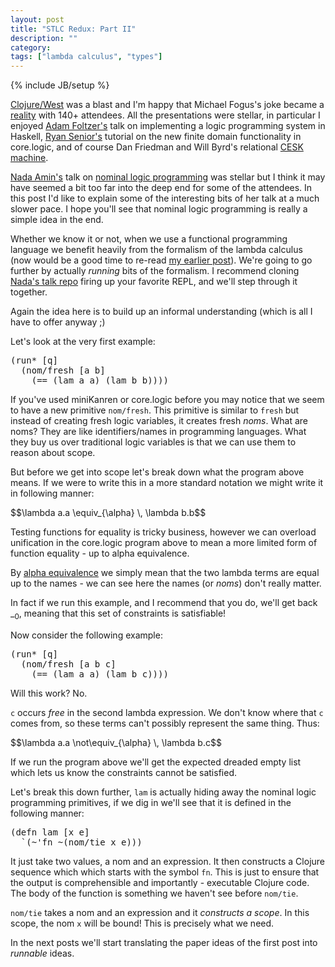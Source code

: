 ```yaml
---
layout: post
title: "STLC Redux: Part II"
description: ""
category: 
tags: ["lambda calculus", "types"]
---
```

{% include JB/setup %}

[Clojure/West](http://clojurewest.org) was a blast and I'm happy that
Michael Fogus's joke became a
[reality](http://blog.fogus.me/2013/02/20/confo/) with 140+
attendees. All the presentations were stellar, in particular I enjoyed
[Adam Foltzer's](http://twitter.com/acfoltzer) talk on implementing a
logic programming system in Haskell,
[Ryan Senior's](http://twitter.com/objcmdo) tutorial on the new
finite domain functionality in core.logic, and of course Dan Friedman
and Will Byrd's relational
[CESK machine](http://matt.might.net/articles/cesk-machines/).

[Nada Amin's](http://twitter.com/nadamin) talk on
[nominal logic programming](http://arxiv.org/abs/cs/0609062) was
stellar but I think it may have seemed a bit too far into the deep end
for some of the attendees. In this post I'd like to explain some of
the interesting bits of her talk at a much slower pace. I hope you'll
see that nominal logic programming is really a simple idea in the end.

Whether we know it or not, when we use a functional programming
language we benefit heavily from the formalism of the lambda calculus
(now would be a good time to re-read
 [my earlier post](http://swannodette.github.com/Nominal%20Logic/2013/02/08/the-simply-typed-lambda-calculus-in-20-lines-redux/)). We're
going to go further by actually *running* bits of the formalism. I recommend cloning
[Nada's talk repo](http://github.com/namin/minikanren-confo/) firing
up your favorite REPL, and we'll step through it together.

Again the idea here is to build up an informal understanding (which is
all I have to offer anyway ;)

Let's look at the very first example:

<pre>
(run* [q]
  (nom/fresh [a b]
    (== (lam a a) (lam b b))))
</pre>

If you've used miniKanren or core.logic before you may notice that we
seem to have a new primitive `nom/fresh`. This primitive is similar to
`fresh` but instead of creating fresh logic variables, it creates
fresh *noms*. What are noms? They are like identifiers/names in
programming languages. What they buy us over traditional logic
variables is that we can use them to reason about scope.

But before we get into scope let's break down what the program above
means. If we were to write this in a more standard notation we might
write it in following manner:

<div>
$$\lambda a.a \equiv_{\alpha} \, \lambda b.b$$
</div>

Testing functions for equality is tricky business, however we can
overload unification in the core.logic program above to mean a
more limited form of function equality - up to alpha equivalence.

By
[alpha equivalence](http://en.wikipedia.org/wiki/Lambda_calculus#Alpha_equivalence)
we simply mean that the two lambda terms are equal up to the names - we
can see here the names (or *noms*) don't really matter.

In fact if we run this example, and I recommend that you do, we'll get
back $\_$$_0$, meaning that this set of constraints is
satisfiable!

Now consider the following example:

<pre>
(run* [q]
  (nom/fresh [a b c]
    (== (lam a a) (lam b c))))
</pre>

Will this work? No.

$\mathtt{c}$ occurs *free* in the second lambda expression. We don't
know where that $\mathtt{c}$ comes from, so these terms can't possibly
represent the same thing. Thus:

<div>
$$\lambda a.a \not\equiv_{\alpha} \, \lambda b.c$$
</div>

If we run the program above we'll get the expected dreaded empty list
which lets us know the constraints cannot be satisfied.

Let's break this down further, $\mathtt{lam}$ is actually hiding away the
nominal logic programming primitives, if we dig in we'll see that it
is defined in the following manner:

<pre>
(defn lam [x e]
  `(~'fn ~(nom/tie x e)))
</pre>

It just take two values, a nom and an expression. It then constructs a
Clojure sequence which which starts with the symbol
$\mathtt{fn}$. This is just to ensure that the output is comprehensible
and importantly - executable Clojure code. The body of the function is
something we haven't see before $\mathtt{nom/tie}$.

$\mathtt{nom/tie}$ takes a nom and an expression and it *constructs a
scope*. In this scope, the nom $\mathtt{x}$ will be bound! This is
precisely what we need.

In the next posts we'll start translating the paper
ideas of the first post into *runnable* ideas.
